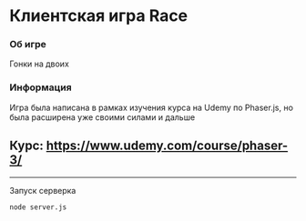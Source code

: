 # Клиентская игра Race

### Об игре

Гонки на двоих

### Информация

Игра была написана в рамках изучения курса на Udemy по Phaser.js, но была расширена уже своими силами и дальше

## Курс: https://www.udemy.com/course/phaser-3/

---

Запуск серверка

```sh
node server.js
```
